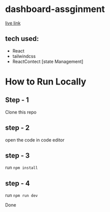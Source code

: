 # dashboard-assginment
[live link](https://dashboard-assginment.vercel.app/)

## tech used: 
- React
- tailwindcss
- ReactContect [state Management]

# How to Run Locally

## Step - 1

Clone this repo 

## step - 2

open the code in code editor

## step - 3

run `npm install`

## step - 4

run `npm run dev`

Done 
